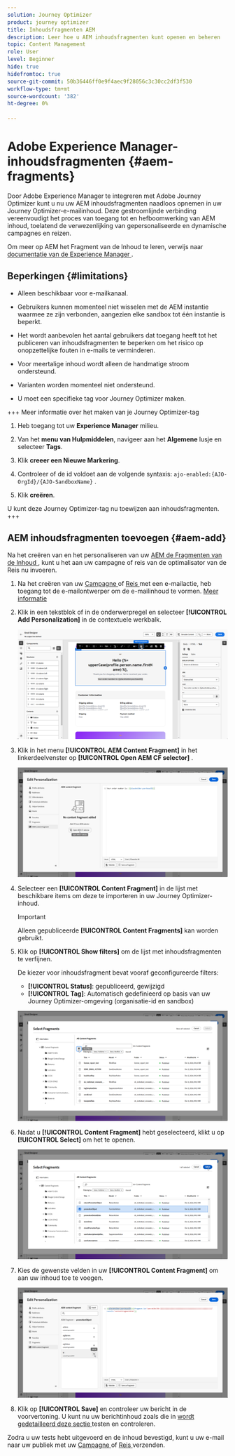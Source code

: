 ```yaml
---
solution: Journey Optimizer
product: journey optimizer
title: Inhoudsfragmenten AEM
description: Leer hoe u AEM inhoudsfragmenten kunt openen en beheren
topic: Content Management
role: User
level: Beginner
hide: true
hidefromtoc: true
source-git-commit: 50b36446ff0e9f4aec9f28056c3c30cc2df3f530
workflow-type: tm+mt
source-wordcount: '382'
ht-degree: 0%

---
```


# Adobe Experience Manager-inhoudsfragmenten {#aem-fragments}

Door Adobe Experience Manager te integreren met Adobe Journey Optimizer kunt u nu uw AEM inhoudsfragmenten naadloos opnemen in uw Journey Optimizer-e-mailinhoud. Deze gestroomlijnde verbinding vereenvoudigt het proces van toegang tot en hefboomwerking van AEM inhoud, toelatend de verwezenlijking van gepersonaliseerde en dynamische campagnes en reizen.

Om meer op AEM het Fragment van de Inhoud te leren, verwijs naar [ documentatie van de Experience Manager ](https://experienceleague.adobe.com/en/docs/experience-manager-cloud-service/content/sites/authoring/fragments/content-fragments).

## Beperkingen {#limitations}

* Alleen beschikbaar voor e-mailkanaal.

* Gebruikers kunnen momenteel niet wisselen met de AEM instantie waarmee ze zijn verbonden, aangezien elke sandbox tot één instantie is beperkt.

* Het wordt aanbevolen het aantal gebruikers dat toegang heeft tot het publiceren van inhoudsfragmenten te beperken om het risico op onopzettelijke fouten in e-mails te verminderen.

* Voor meertalige inhoud wordt alleen de handmatige stroom ondersteund.

* Varianten worden momenteel niet ondersteund.

* U moet een specifieke tag voor Journey Optimizer maken.

+++ Meer informatie over het maken van je Journey Optimizer-tag

   1. Heb toegang tot uw **Experience Manager** milieu.

   1. Van het **menu van Hulpmiddelen**, navigeer aan het **Algemene** lusje en selecteer **Tags**.

   1. Klik **creeer een Nieuwe Markering**.

   1. Controleer of de id voldoet aan de volgende syntaxis: `ajo-enabled:{AJO-OrgId}/{AJO-SandboxName}` .

   1. Klik **creëren**.

  U kunt deze Journey Optimizer-tag nu toewijzen aan inhoudsfragmenten.
+++

## AEM inhoudsfragmenten toevoegen {#aem-add}

Na het creëren van en het personaliseren van uw [ AEM de Fragmenten van de Inhoud ](https://experienceleague.adobe.com/en/docs/experience-manager-cloud-service/content/sites/authoring/fragments/content-fragments), kunt u het aan uw campagne of reis van de optimalisator van de Reis nu invoeren.

1. Na het creëren van uw [ Campagne ](../email/create-email.md) of [ Reis ](../email/create-email.md) met een e-mailactie, heb toegang tot de e-mailontwerper om de e-mailinhoud te vormen. [Meer informatie](../email/get-started-email-design.md)

1. Klik in een tekstblok of in de onderwerpregel en selecteer **[!UICONTROL Add Personalization]** in de contextuele werkbalk.

   ![](assets/aem_campaign_2.png)

1. Klik in het menu **[!UICONTROL AEM Content Fragment]** in het linkerdeelvenster op **[!UICONTROL Open AEM CF selector]** .

   ![](assets/aem_campaign_3.png)

1. Selecteer een **[!UICONTROL Content Fragment]** in de lijst met beschikbare items om deze te importeren in uw Journey Optimizer-inhoud.

   >[!IMPORTANT]
   >
   >Alleen gepubliceerde **[!UICONTROL Content Fragments]** kan worden gebruikt.

1. Klik op **[!UICONTROL Show filters]** om de lijst met inhoudsfragmenten te verfijnen.

   De kiezer voor inhoudsfragment bevat vooraf geconfigureerde filters:

   * **[!UICONTROL Status]**: gepubliceerd, gewijzigd
   * **[!UICONTROL Tag]**: Automatisch gedefinieerd op basis van uw Journey Optimizer-omgeving (organisatie-id en sandbox)

   ![](assets/aem_campaign_4.png)

1. Nadat u **[!UICONTROL Content Fragment]** hebt geselecteerd, klikt u op **[!UICONTROL Select]** om het te openen.

   ![](assets/aem_campaign_5.png)

1. Kies de gewenste velden in uw **[!UICONTROL Content Fragment]** om aan uw inhoud toe te voegen.

   ![](assets/aem_campaign_6.png)

1. Klik op **[!UICONTROL Save]** en controleer uw bericht in de voorvertoning. U kunt nu uw berichtinhoud zoals die in [ wordt gedetailleerd deze sectie ](preview.md) testen en controleren.

Zodra u uw tests hebt uitgevoerd en de inhoud bevestigd, kunt u uw e-mail naar uw publiek met uw [ Campagne ](../campaigns/review-activate-campaign.md) of [ Reis ](../building-journeys/publishing-the-journey.md) verzenden.

